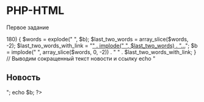 # PHP-HTML
Первое задание
<?php
$a = "Это длинная новость, которая должна быть сокращена до 180 символов. В этом примере мы будем работать с переменной $a, которая содержит текст новости. Переменная $link будет содержать ссылку на страницу с полным текстом этой новости.";
$link = "https://example.com/full-news";

// Обрезаем текст новости до 180 символов
$b = substr($a, 0, 180);

// Проверяем, если текст был обрезан, добавляем многоточие
if (strlen($a) > 180) {
    $words = explode(" ", $b);
    $last_two_words = array_slice($words, -2);
    $last_two_words_with_link = "<a href='$link'>" . implode(" ", $last_two_words) . "...</a>";
    $b = implode(" ", array_slice($words, 0, -2)) . " " . $last_two_words_with_link;
}

// Выводим сокращенный текст новости и ссылку
echo "<h2>Новость</h2>";
echo $b;
?>
